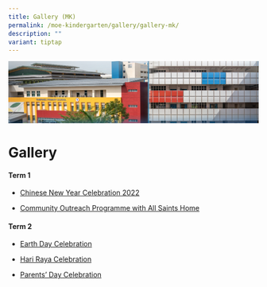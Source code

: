 ```yaml
---
title: Gallery (MK)
permalink: /moe-kindergarten/gallery/gallery-mk/
description: ""
variant: tiptap
---
```

![](/images/mk%20kindergarten.jpg)

Gallery
=======

  

#### **Term 1**

*   [Chinese New Year Celebration 2022](/moe-kindergarten/Gallery/Chinese-New-Year-Celebration-2022/)
    
*   [Community Outreach Programme with All Saints Home](/moe-kindergarten/Gallery/Community-Outreach-Programme-with-All-Saints-Home/)
    

  
  

#### **Term 2**

*   [Earth Day Celebration](/moe-kindergarten/Gallery/Earth-Day-Celebration/)
    
*   [Hari Raya Celebration](/moe-kindergarten/Gallery/Hari-Raya-Celebration/)
    
*   [Parents’ Day Celebration](/moe-kindergarten/Gallery/Parents-Day-Celebration/)